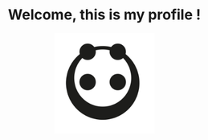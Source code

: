 <div align="center">
<h1>Welcome, this is my profile !</h1>
<img height="200px" width="200px" src="pandaMinimalist.png"/>
</div>

